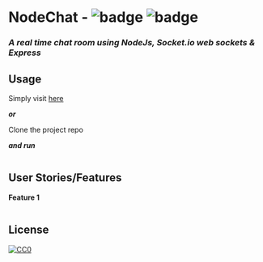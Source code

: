 # NodeChat  -  ![badge](https://img.shields.io/badge/Made--By-Sonny-red) ![badge](https://img.shields.io/badge/Made--Using-JavaScript-brightgreen)

### ****A  real time chat room* using NodeJs, Socket.io web sockets & Express*** 

## Usage

Simply visit [here](https://sonny-maan.github.io/NodeChat/)

  ***or*** 

Clone the project repo

****and* run***

```c#

```


## User Stories/Features
**Feature 1**
```

```


## License
[![CC0](https://licensebuttons.net/p/zero/1.0/88x31.png)](https://creativecommons.org/publicdomain/zero/1.0/)
